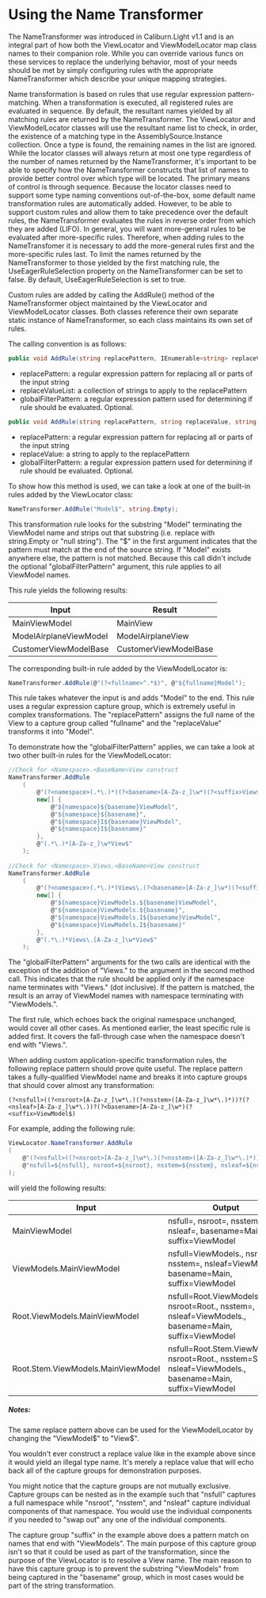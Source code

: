 # Using the Name Transformer

The NameTransformer was introduced in Caliburn.Light v1.1 and is an integral part of how both the ViewLocator and ViewModelLocator map class names to their companion role. While you can override various funcs on these services to replace the underlying behavior, most of your needs should be met by simply configuring rules with the appropriate NameTransformer which describe your unique mapping strategies.

Name transformation is based on rules that use regular expression pattern-matching. When a transformation is executed, all registered rules are evaluated in sequence. By default, the resultant names yielded by all matching rules are returned by the NameTransformer. The ViewLocator and ViewModelLocator classes will use the resultant name list to check, in order, the existence of a matching type in the AssemblySource.Instance collection. Once a type is found, the remaining names in the list are ignored. While the locator classes will always return at most one type regardless of the number of names returned by the NameTransformer, it's important to be able to specify how the NameTransformer constructs that list of names to provide better control over which type will be located. The primary means of control is through sequence. Because the locator classes need to support some type naming conventions out-of-the-box, some default name transformation rules are automatically added. However, to be able to support custom rules and allow them to take precedence over the default rules, the NameTransformer evaluates the rules in reverse order from which they are added (LIFO). In general, you will want more-general rules to be evaluated after more-specific rules. Therefore, when adding rules to the NameTransfomer it is necessary to add the more-general rules first and the more-specific rules last. To limit the names returned by the NameTransformer to those yielded by the first matching rule, the UseEagerRuleSelection property on the NameTransformer can be set to false. By default, UseEagerRuleSelection is set to true.

Custom rules are added by calling the AddRule() method of the NameTransformer object maintained by the ViewLocator and ViewModelLocator classes. Both classes reference their own separate static instance of NameTransformer, so each class maintains its own set of rules.

The calling convention is as follows:

``` csharp
public void AddRule(string replacePattern, IEnumerable<string> replaceValueList, string globalFilterPattern = null)
```

 - replacePattern: a regular expression pattern for replacing all or parts of the input string
 - replaceValueList: a collection of strings to apply to the replacePattern
 - globalFilterPattern: a regular expression pattern used for determining if rule should be evaluated. Optional.

``` csharp
public void AddRule(string replacePattern, string replaceValue, string globalFilterPattern = null)
```

 - replacePattern: a regular expression pattern for replacing all or parts of the input string
 - replaceValue: a string to apply to the replacePattern
 - globalFilterPattern: a regular expression pattern used for determining if rule should be evaluated. Optional.

To show how this method is used, we can take a look at one of the built-in rules added by the ViewLocator class:

``` csharp
NameTransformer.AddRule("Model$", string.Empty);
```

This transformation rule looks for the substring "Model" terminating the ViewModel name and strips out that substring (i.e. replace with string.Empty or "null string"). The "$" in the first argument indicates that the pattern must match at the end of the source string. If "Model" exists anywhere else, the pattern is not matched. Because this call didn't include the optional "globalFilterPattern" argument, this rule applies to all ViewModel names.

This rule yields the following results:

| Input | Result |
|------------|------|
| MainViewModel | MainView |
| ModelAirplaneViewModel | ModelAirplaneView |
| CustomerViewModelBase | CustomerViewModelBase |

The corresponding built-in rule added by the ViewModelLocator is:

``` csharp
NameTransformer.AddRule(@"(?<fullname>^.*$)", @"${fullname}Model");
```

This rule takes whatever the input is and adds "Model" to the end. This rule uses a regular expression capture group, which is extremely useful in complex transformations. The "replacePattern" assigns the full name of the View to a capture group called "fullname" and the "replaceValue" transforms it into <fullname> "Model".

To demonstrate how the "globalFilterPattern" applies, we can take a look at two other built-in rules for the ViewModelLocator:

``` csharp
//Check for <Namespace>.<BaseName>View construct
NameTransformer.AddRule
    (
        @"(?<namespace>(.*\.)*)(?<basename>[A-Za-z_]\w*)(?<suffix>View$)",
        new[] {
            @"${namespace}${basename}ViewModel",
            @"${namespace}${basename}",
            @"${namespace}I${basename}ViewModel",
            @"${namespace}I${basename}"
        },
        @"(.*\.)*[A-Za-z_]\w*View$"
    );
 
//Check for <Namespace>.Views.<BaseName>View construct
NameTransformer.AddRule
    (
        @"(?<namespace>(.*\.)*)Views\.(?<basename>[A-Za-z_]\w*)(?<suffix>View$)",
        new[] {
            @"${namespace}ViewModels.${basename}ViewModel",
            @"${namespace}ViewModels.${basename}",
            @"${namespace}ViewModels.I${basename}ViewModel",
            @"${namespace}ViewModels.I${basename}"
        },
        @"(.*\.)*Views\.[A-Za-z_]\w*View$"
    );
```

The "globalFilterPattern" arguments for the two calls are identical with the exception of the addition of "Views\." to the argument in the second method call. This indicates that the rule should be applied only if the namespace name terminates with "Views." (dot inclusive). If the pattern is matched, the result is an array of ViewModel names with namespace terminating with "ViewModels.".

The first rule, which echoes back the original namespace unchanged, would cover all other cases. As mentioned earlier, the least specific rule is added first. It covers the fall-through case when the namespace doesn't end with "Views.".

When adding custom application-specific transformation rules, the following replace pattern should prove quite useful. The replace pattern takes a fully-qualified ViewModel name and breaks it into capture groups that should cover almost any transformation:

```
(?<nsfull>((?<nsroot>[A-Za-z_]\w*\.)(?<nsstem>([A-Za-z_]\w*\.)*))?(?<nsleaf>[A-Za-z_]\w*\.))?(?<basename>[A-Za-z_]\w*)(?<suffix>ViewModel$)
```

For example, adding the following rule:

``` csharp
ViewLocator.NameTransformer.AddRule
(
    @"(?<nsfull>((?<nsroot>[A-Za-z_]\w*\.)(?<nsstem>([A-Za-z_]\w*\.)*))?(?<nsleaf>[A-Za-z_]\w*\.))?(?<basename>[A-Za-z_]\w*)(?<suffix>ViewModel$)",
    @"nsfull=${nsfull}, nsroot=${nsroot}, nsstem=${nsstem}, nsleaf=${nsleaf}, basename=${basename}, suffix=${suffix}"
);
```

will yield the following results:

| Input | Output |
|------------|------|
| MainViewModel | nsfull=, nsroot=, nsstem=, nsleaf=, basename=Main, suffix=ViewModel |
| ViewModels.MainViewModel | nsfull=ViewModels., nsroot=, nsstem=, nsleaf=ViewModels., basename=Main, suffix=ViewModel |
| Root.ViewModels.MainViewModel | nsfull=Root.ViewModels., nsroot=Root., nsstem=, nsleaf=ViewModels., basename=Main, suffix=ViewModel |
| Root.Stem.ViewModels.MainViewModel | nsfull=Root.Stem.ViewModels., nsroot=Root., nsstem=Stem., nsleaf=ViewModels., basename=Main, suffix=ViewModel |

##### Notes:

The same replace pattern above can be used for the ViewModelLocator by changing the "ViewModel$" to "View$".

You wouldn't ever construct a replace value like in the example above since it would yield an illegal type name. It's merely a replace value that will echo back all of the capture groups for demonstration purposes.

You might notice that the capture groups are not mutually exclusive. Capture groups can be nested as in the example such that "nsfull" captures a full namespace while "nsroot", "nsstem", and "nsleaf" capture individual components of that namespace. You would use the individual components if you needed to "swap out" any one of the individual components.

The capture group "suffix" in the example above does a pattern match on names that end with "ViewModels". The main purpose of this capture group isn't so that it could be used as part of the transformation, since the purpose of the ViewLocator is to resolve a View name. The main reason to have this capture group is to prevent the substring "ViewModels" from being captured in the "basename" group, which in most cases would be part of the string transformation.